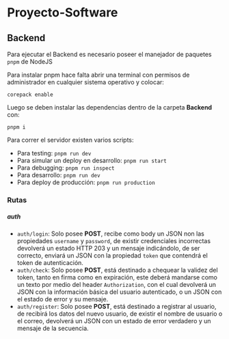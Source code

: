 # Proyecto-Software

## Backend
Para ejecutar el Backend es necesario poseer el manejador de paquetes `pnpm` de NodeJS

Para instalar pnpm hace falta abrir una terminal con permisos de administrador en cualquier sistema operativo y colocar:
```
corepack enable
```
Luego se deben instalar las dependencias dentro de la carpeta **Backend** con:
```
pnpm i
```
Para correr el servidor existen varios scripts:
- Para testing: `pnpm run dev`
- Para simular un deploy en desarrollo: `pnpm run start`
- Para debugging: `pnpm run inspect`
- Para desarrollo: `pnpm run dev`
- Para deploy de producción: `pnpm run production`

### Rutas
##### auth
* `auth/login`: Solo posee **POST**, recibe como body un JSON non las propiedades `username` y `password`, de existir credenciales incorrectas devolverá un estado HTTP 203 y un mensaje indicándolo, de ser correcto, enviará un JSON con la propiedad `token` que contendrá el token de autenticación.
* `auth/check`: Solo posee **POST**, está destinado a chequear la validez del token, tanto en firma como en expiración, este deberá mandarse como un texto por medio del header `Authorization`, con el cual devolverá un JSON con la información básica del usuario autenticado, o un JSON con el estado de error y su mensaje.
* `auth/register`: Solo posee **POST**, está destinado a registrar al usuario, de recibirá los datos del nuevo usuario, de existir el nombre de usuario o el correo, devolverá un JSON con un estado de error verdadero y un mensaje de la secuencia.
